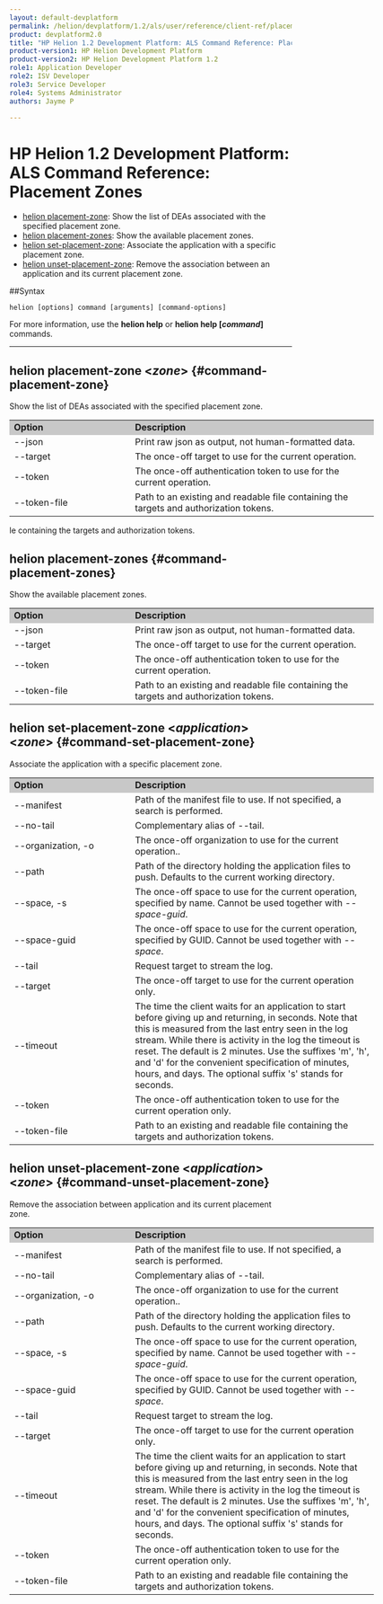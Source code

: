 ```yaml
---
layout: default-devplatform
permalink: /helion/devplatform/1.2/als/user/reference/client-ref/placement/
product: devplatform2.0
title: "HP Helion 1.2 Development Platform: ALS Command Reference: Placement Zones"
product-version1: HP Helion Development Platform
product-version2: HP Helion Development Platform 1.2
role1: Application Developer 
role2: ISV Developer
role3: Service Developer
role4: Systems Administrator
authors: Jayme P

---
```

<!--UNDER REVISION-->

# HP Helion 1.2 Development Platform: ALS Command Reference: Placement Zones

- [helion placement-zone](#command-placement-zone): Show the list of DEAs associated with the specified placement zone.
- [helion placement-zones](#command-placement-zones): Show the available placement zones.
- [helion set-placement-zone](#command-set-placement-zone): Associate the application with a specific placement zone.
- [helion unset-placement-zone](#command-unset-placement-zone): Remove the association between an application and its current placement zone.

##Syntax

	helion [options] command [arguments] [command-options]
For more information, use the **helion help** or **helion help [*command*]** commands.

<hr />
      
## helion placement-zone <*zone*> {#command-placement-zone}     
Show the list of DEAs associated with the specified placement zone. 

<table style="text-align: left; vertical-align: top; width:650px;">
<tr style="background-color: #C8C8C8;">
<td style="width: 200px;"><b>Option</b></td><td><b>Description</b></td>
</tr><tr>
<td>--json</td>
<td>Print raw json as output, not human-formatted data.</td>
</tr>
<tr>
<td>--target</td>
<td>The once-off target to use for the current operation.</td>
</tr>    <tr><td>--token</td>
<td>The once-off authentication token to use for the current
operation.</td>
</tr>    <tr><td>--token-file</td>
<td>Path to an existing and readable file containing the targets and
authorization tokens.</td></tr>
</table>le containing
	    the targets and authorization tokens.
	
## helion placement-zones {#command-placement-zones}      
Show the available placement zones. 
	
<table style="text-align: left; vertical-align: top; width:650px;">
<tr style="background-color: #C8C8C8;">
<td style="width: 200px;"><b>Option</b></td><td><b>Description</b></td>
</tr><tr>
<td>--json</td>
<td>Print raw json as output, not human-formatted data.</td>
</tr>
<tr>
<td>--target</td>
<td>The once-off target to use for the current operation.</td>
</tr>    <tr><td>--token</td>
<td>The once-off authentication token to use for the current
operation.</td>
</tr>    <tr><td>--token-file</td>
<td>Path to an existing and readable file containing the targets and
authorization tokens.</td></tr>
</table>

## helion set-placement-zone <*application*> <*zone*> {#command-set-placement-zone}      
Associate the application with a specific placement zone.

<table style="text-align: left; vertical-align: top; width:650px;">
<tr style="background-color: #C8C8C8;">
<td style="width: 200px;"><b>Option</b></td><td><b>Description</b></td>
</tr>
<tr>
<td>--manifest</td>
<td>Path of the manifest file to use. If not specified, a search is performed.</td>
</tr>
<tr><td>--no-tail</td><td>Complementary alias of --tail.</td></tr> 
<tr>
<td>--organization, -o</td>
<td>The once-off organization to use for the current operation..</td>
</tr><tr>
<td>--path</td>
<td>Path of the directory holding the application files to push. Defaults to the current working directory.</td>
</tr><tr>
<td>--space, -s</td>
<td>The once-off space to use for the current operation, specified by name. Cannot be used together with <i>--space-guid</i>.</td>
</tr><tr>
<td>--space-guid</td>
<td>The once-off space to use for the current operation, specified by GUID. Cannot be used together with <i>--space</i>.</td>
</tr>
<tr><td>--tail</td><td>Request target to stream the log.</td></tr>
<tr>
<td>--target</td>
<td>The once-off target to use for the current operation only.</td>
</tr>
<tr><td>--timeout</td><td>The time the client waits for an application to start before giving up and returning, in seconds. Note that this is measured from the last entry seen in the log stream. While there is activity in the log the timeout is reset. The default is 2 minutes. Use the suffixes 'm', 'h', and 'd' for the convenient specification of minutes, hours, and days. The optional suffix 's' stands for seconds.</td></tr>
<tr>
<td>--token</td>
<td>The once-off authentication token to use for the current operation only.</td>
</tr><tr>
<td>--token-file</td>
<td>Path to an existing and readable file containing the targets and authorization tokens.</td>
</tr>
</table>

## helion unset-placement-zone  <*application*> <*zone*> {#command-unset-placement-zone}     
Remove the association between application and its current placement zone. 


<table style="text-align: left; vertical-align: top; width:650px;">
<tr style="background-color: #C8C8C8;">
<td style="width: 200px;"><b>Option</b></td><td><b>Description</b></td>
</tr>
<tr>
<td>--manifest</td>
<td>Path of the manifest file to use. If not specified, a search is performed.</td>
</tr>
<tr><td>--no-tail</td><td>Complementary alias of --tail.</td></tr> 
<tr>
<td>--organization, -o</td>
<td>The once-off organization to use for the current operation..</td>
</tr><tr>
<td>--path</td>
<td>Path of the directory holding the application files to push. Defaults to the current working directory.</td>
</tr><tr>
<td>--space, -s</td>
<td>The once-off space to use for the current operation, specified by name. Cannot be used together with <i>--space-guid</i>.</td>
</tr><tr>
<td>--space-guid</td>
<td>The once-off space to use for the current operation, specified by GUID. Cannot be used together with <i>--space</i>.</td>
</tr>
<tr><td>--tail</td><td>Request target to stream the log.</td></tr>
<tr>
<td>--target</td>
<td>The once-off target to use for the current operation only.</td>
</tr>
<tr><td>--timeout</td><td>The time the client waits for an application to start before giving up and returning, in seconds. Note that this is measured from the last entry seen in the log stream. While there is activity in the log the timeout is reset. The default is 2 minutes. Use the suffixes 'm', 'h', and 'd' for the convenient specification of minutes, hours, and days. The optional suffix 's' stands for seconds.</td></tr>
<tr>
<td>--token</td>
<td>The once-off authentication token to use for the current operation only.</td>
</tr><tr>
<td>--token-file</td>
<td>Path to an existing and readable file containing the targets and authorization tokens.</td>
</tr>
</table>
